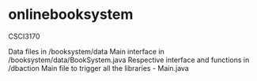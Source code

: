 # onlinebooksystem
 CSCI3170

 Data files in /booksystem/data
 Main interface in /booksystem/data/BookSystem.java
 Respective interface and functions in /dbaction
 Main file to trigger all the libraries - Main.java

